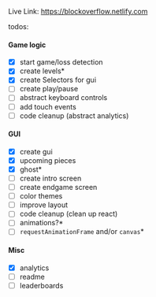 Live Link: https://blockoverflow.netlify.com

todos:

#### Game logic
- [x] start game/loss detection
- [x] create levels*
- [x] create Selectors for gui
- [ ] create play/pause
- [ ] abstract keyboard controls
- [ ] add touch events
- [ ] code cleanup (abstract analytics)

#### GUI
- [x] create gui
- [x] upcoming pieces
- [x] ghost*
- [ ] create intro screen
- [ ] create endgame screen
- [ ] color themes
- [ ] improve layout
- [ ] code cleanup (clean up react)
- [ ] animations?*
- [ ] `requestAnimationFrame` and/or `canvas`*

#### Misc
- [x] analytics
- [ ] readme
- [ ] leaderboards
